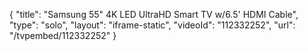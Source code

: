 {
    "title": "Samsung 55\" 4K LED UltraHD Smart TV w\/6.5' HDMI Cable",
    "type": "solo",
    "layout": "iframe-static",
    "videoId": "112332252",
    "url": "\/tvpembed\/112332252"
}